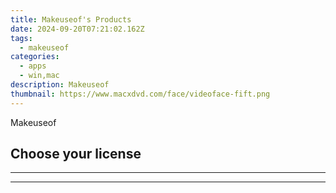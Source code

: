 ```yaml
---
title: Makeuseof's Products
date: 2024-09-20T07:21:02.162Z
tags: 
  - makeuseof
categories: 
  - apps
  - win,mac
description: Makeuseof
thumbnail: https://www.macxdvd.com/face/videoface-fift.png
---
```


Makeuseof

<!--__INIT__BEGIN__TAG__PRODUCTS__LIST__-->
<!--__INIT__END__TAG__PRODUCTS__LIST__-->

<!--__INIT__BEGIN__TAG__FEED_PRODUCTS__LIST__-->
## Choose your license

<div class="home-content-container">
  <ul class="home-article-list">
  </ul>
</div>

<hr><!--__INIT__END__TAG__FEED_PRODUCTS__LIST__-->

<hr>

<ins class="adsbygoogle"
      style="display:block"
      data-ad-client="ca-pub-7571918770474297"
      data-ad-slot="8358498916"
      data-ad-format="auto"
      data-full-width-responsive="true"></ins>



